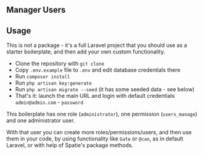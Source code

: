 ## Manager Users

## Usage

This is not a package - it's a full Laravel project that you should use as a starter boilerplate, and then add your own custom functionality.

- Clone the repository with `git clone`
- Copy `.env.example` file to `.env` and edit database credentials there
- Run `composer install`
- Run `php artisan key:generate`
- Run `php artisan migrate --seed` (it has some seeded data - see below)
- That's it: launch the main URL and login with default credentials `admin@admin.com` - `password`

This boilerplate has one role (`administrator`), one permission (`users_manage`) and one administrator user.

With that user you can create more roles/permissions/users, and then use them in your code, by using functionality like `Gate` or `@can`, as in default Laravel, or with help of Spatie's package methods.
